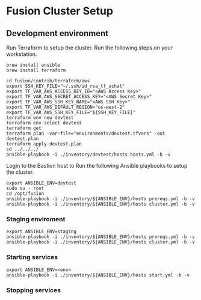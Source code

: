 # Fusion Cluster Setup

## Development environment

Run Terraform to setup the cluster. Run the following steps on your workstation.

```
brew install ansible
brew install terraform

cd fusion/contrib/terraform/aws
export SSH_KEY_FILE="~/.ssh/id_rsa_tf_uchat"
export TF_VAR_AWS_ACCESS_KEY_ID="<AWS Access Key>"
export TF_VAR_AWS_SECRET_ACCESS_KEY="<AWS Secret Key>"
export TF_VAR_AWS_SSH_KEY_NAME="<AWS SSH Key>"
export TF_VAR_AWS_DEFAULT_REGION="us-west-2"
export TF_VAR_AWS_SSH_KEY_FILE="${SSH_KEY_FILE}"
terraform env new devtest
terraform env select devtest
terraform get
terraform plan -var-file="environments/devtest.tfvars" -out devtest.plan
terraform apply devtest.plan
cd ../../../
ansible-playbook -i ./inventory/devtest/hosts hosts.yml -b -v
```

Login to the Bastion host to Run the following Ansible playbooks to setup the cluster.

```
export ANSIBLE_ENV=devtest
sudo su - root
cd /opt/fusion
ansible-playbook -i ./inventory/${ANSIBLE_ENV}/hosts prereqs.yml -b -v
ansible-playbook -i ./inventory/${ANSIBLE_ENV}/hosts cluster.yml -b -v
```

### Staging enviroment
```
export ANSIBLE_ENV=staging
ansible-playbook -i ./inventory/${ANSIBLE_ENV}/hosts prereqs.yml -b -v
ansible-playbook -i ./inventory/${ANSIBLE_ENV}/hosts cluster.yml -b -v
```

### Starting services
```
export ANSIBLE_ENV=<env>
ansible-playbook -i ./inventory/${ANSIBLE_ENV}/hosts start.yml -b -v
```

### Stopping services
